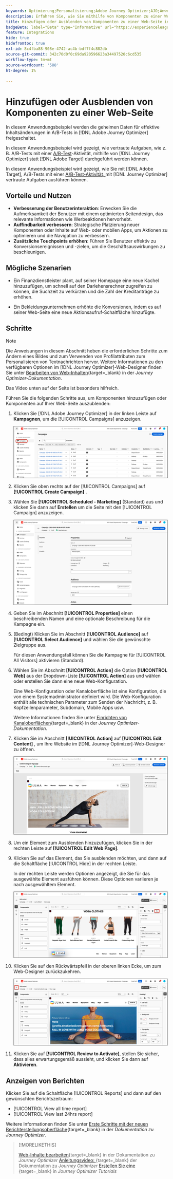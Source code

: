 ```yaml
---
keywords: Optimierung;Personalisierung;Adobe Journey Optimizer;AJO;Anwendungsfälle;Szenarien;Inhalt hinzufügen;Inhalt ausblenden;Komponenten hinzufügen;Komponenten ausblenden
description: Erfahren Sie, wie Sie mithilfe von Komponenten zu einer Web-Seite hinzufügen oder  [!DNL Adobe Journey Optimizer].
title: Hinzufügen oder Ausblenden von Komponenten zu einer Web-Seite in [!DNL Adobe Journey Optimizer]
badgeBeta: label="Beta" type="Informative" url="https://experienceleague.adobe.com/docs/target/using/introduction/intro.html?lang=de#beta newtab=true" tooltip="Was sind Beta-Funktionen in  [!DNL Adobe Target]?"
feature: Integrations
hide: true
hidefromtoc: true
exl-id: 8c4fba88-908e-4742-ac4b-bdf7f4c882db
source-git-commit: 342c70d0f0c69da920596623a34497520c6cd535
workflow-type: tm+mt
source-wordcount: '588'
ht-degree: 1%

---
```


# Hinzufügen oder Ausblenden von Komponenten zu einer Web-Seite

In diesem Anwendungsbeispiel werden die geheimen Daten für effektive Inhaltsänderungen in A/B-Tests in [!DNL Adobe Journey Optimizer] freigeschaltet.

In diesem Anwendungsbeispiel wird gezeigt, wie vertraute Aufgaben, wie z. B. A/B-Tests mit einer [A/B-Test](/help/main/c-activities/t-test-ab/test-ab.md)-Aktivität, mithilfe von [!DNL Journey Optimizer] statt [!DNL Adobe Target] durchgeführt werden können.

In diesem Anwendungsbeispiel wird gezeigt, wie Sie mit [!DNL Adobe Target], A/B-Tests mit einer [A/B-Test-Aktivität, ](/help/main/c-activities/t-test-ab/test-ab.md) mit [!DNL Journey Optimizer] vertraute Aufgaben ausführen können.

## Vorteile und Nutzen

* **Verbesserung der Benutzerinteraktion**: Erwecken Sie die Aufmerksamkeit der Benutzer mit einem optimierten Seitendesign, das relevante Informationen wie Werbeaktionen hervorhebt.
* **Auffindbarkeit verbessern**: Strategische Platzierung neuer Komponenten oder Inhalte auf Web- oder mobilen Apps, um Aktionen zu optimieren und die Navigation zu verbessern.
* **Zusätzliche Touchpoints erhöhen**: Führen Sie Benutzer effektiv zu Konversionsereignissen und -zielen, um die Geschäftsauswirkungen zu beschleunigen.

## Mögliche Szenarien

* Ein Finanzdienstleister plant, auf seiner Homepage eine neue Kachel hinzuzufügen, um schnell auf den Darlehensrechner zugreifen zu können, die Suchzeit zu verkürzen und die Zahl der Kreditanträge zu erhöhen.

* Ein Bekleidungsunternehmen erhöhte die Konversionen, indem es auf seiner Web-Seite eine neue Aktionsaufruf-Schaltfläche hinzufügte.

## Schritte

>[!NOTE]
>
>Die Anweisungen in diesem Abschnitt heben die erforderlichen Schritte zum Ändern eines Bildes und zum Verwenden von Profilattributen zum Personalisieren von Textnachrichten hervor. Weitere Informationen zu den verfügbaren Optionen im [!DNL Journey Optimizer]-Web-Designer finden Sie unter [Bearbeiten von Web-Inhalten](https://experienceleague.adobe.com/en/docs/journey-optimizer/using/web/author-web-pages/edit-web-content){target=_blank} in der *Journey Optimizer-Dokumentation*.
>
>Das Video unten auf der Seite ist besonders hilfreich.

Führen Sie die folgenden Schritte aus, um Komponenten hinzuzufügen oder Komponenten auf Ihrer Web-Seite auszublenden:

1. Klicken Sie [!DNL Adobe Journey Optimizer] in der linken Leiste auf **Kampagnen**, um die [!UICONTROL Campaigns] anzuzeigen.

   ![Adobe Journey Optimizer-Landingpage mit hervorgehobener Registerkarte „Kampagnen“.](/help/main/c-integrating-target-with-mac/ajo/assets/ajo-landing-page.png)

1. Klicken Sie oben rechts auf der [!UICONTROL Campaigns] auf **[!UICONTROL Create Campaign]** .

1. Wählen Sie **[!UICONTROL Scheduled - Marketing]** (Standard) aus und klicken Sie dann auf **Erstellen** um die Seite mit den [!UICONTROL Campaign] anzuzeigen.

   ![Seite mit Kampagnendetails in Adobe Journey Optimizer](/help/main/c-integrating-target-with-mac/ajo/assets/campaign-details.png)

1. Geben Sie im Abschnitt **[!UICONTROL Properties]** einen beschreibenden Namen und eine optionale Beschreibung für die Kampagne ein.

1. (Bedingt) Klicken Sie im Abschnitt **[!UICONTROL Audience]** auf **[!UICONTROL Select Audience]** und wählen Sie die gewünschte Zielgruppe aus.

   Für diesen Anwendungsfall können Sie die Kampagne für [!UICONTROL All Visitors] aktivieren (Standard).

1. Wählen Sie im Abschnitt **[!UICONTROL Action]** die Option **[!UICONTROL Web]** aus der Dropdown-Liste **[!UICONTROL Action]** aus und wählen oder erstellen Sie dann eine neue Web-Konfiguration.

   Eine Web-Konfiguration oder Kanaloberfläche ist eine Konfiguration, die von einem Systemadministrator definiert wird. Die Web-Konfiguration enthält alle technischen Parameter zum Senden der Nachricht, z. B. Kopfzeilenparameter, Subdomain, Mobile Apps usw.

   Weitere Informationen finden Sie unter [Einrichten von Kanaloberflächen](https://experienceleague.adobe.com/en/docs/journey-optimizer/using/configuration/channel-surfaces#set-up-channel-surfaces){target=_blank} in der *Journey Optimizer-Dokumentation*.

1. Klicken Sie im Abschnitt **[!UICONTROL Action]** auf **[!UICONTROL Edit Content]** , um Ihre Website im [!DNL Journey Optimizer]-Web-Designer zu öffnen.

   ![Yoga-Landingpage auf der LUMA-Website](/help/main/c-integrating-target-with-mac/ajo/assets/luma-yoga-landing.png)

1. Um ein Element zum Ausblenden hinzuzufügen, klicken Sie in der rechten Leiste auf **[!UICONTROL Edit Web Page]**.

1. Klicken Sie auf das Element, das Sie ausblenden möchten, und dann auf die Schaltfläche [!UICONTROL Hide] in der rechten Leiste.

   In der rechten Leiste werden Optionen angezeigt, die Sie für das ausgewählte Element ausführen können. Diese Optionen variieren je nach ausgewähltem Element.

   ![Schaltfläche „Element ausblenden](/help/main/c-integrating-target-with-mac/ajo/assets/hide-element.png)

1. Klicken Sie auf den Rückwärtspfeil in der oberen linken Ecke, um zum Web-Designer zurückzukehren.

   ![Rückwärtspfeil](/help/main/c-integrating-target-with-mac/ajo/assets/back-arrow.png)

1. Klicken Sie auf **[!UICONTROL Review to Activate]**, stellen Sie sicher, dass alles erwartungsgemäß aussieht, und klicken Sie dann auf **Aktivieren**.

## Anzeigen von Berichten

Klicken Sie auf die Schaltfläche [!UICONTROL Reports] und dann auf den gewünschten Berichtszeitraum:

* [!UICONTROL View all time report]
* [!UICONTROL View last 24hrs report]

Weitere Informationen finden Sie unter [Erste Schritte mit der neuen Berichterstellungsoberfläche](https://experienceleague.adobe.com/en/docs/journey-optimizer/using/channel-report/report-gs-cja){target=_blank} in der *Dokumentation zu Journey Optimizer*.

>[!MORELIKETHIS]
>
>[Web-Inhalte bearbeiten](https://experienceleague.adobe.com/en/docs/journey-optimizer/using/web/author-web-pages/edit-web-content){target=_blank} in der Dokumentation zu *Journey Optimizer*
>[Anleitungsvideo: ](https://experienceleague.adobe.com/en/docs/journey-optimizer/using/web/author-web-pages/edit-web-content#video){target=_blank} der Dokumentation zu *Journey Optimizer*
>[Erstellen Sie eine ](https://experienceleague.adobe.com/en/docs/journey-optimizer-learn/tutorials/create-campaigns/create-a-campaign){target=_blank} in *Journey Optimizer Tutorials*
